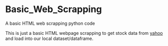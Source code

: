 # Basic_Web_Scrapping
A basic HTML web scrapping python code

This is just a basic HTML webpage scrapping to get stock data from [yahoo](https://finance.yahoo.com/) and load into our local dataset/dataframe.
